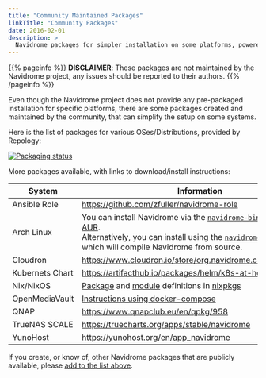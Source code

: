 ```yaml
---
title: "Community Maintained Packages"
linkTitle: "Community Packages"
date: 2016-02-01
description: >
  Navidrome packages for simpler installation on some platforms, powered by You!
---
```


{{% pageinfo %}}
**DISCLAIMER**: These packages are not maintained by the Navidrome project, any issues should be reported to their authors.
{{% /pageinfo %}}

Even though the Navidrome project does not provide any pre-packaged installation for specific platforms, 
there are some packages created and maintained by the community, that can simplify the setup on some systems.

Here is the list of packages for various OSes/Distributions, provided by Repology:

<a href="https://repology.org/project/navidrome/versions">
<p>
<img src="https://repology.org/badge/vertical-allrepos/navidrome.svg" alt="Packaging status">
</p>
</a>


More packages available, with links to download/install instructions:

| System               | Information |
|------------------------|-|
| Ansible Role           | https://github.com/zfuller/navidrome-role | 
| Arch Linux             | You can install Navidrome via the [`navidrome-bin`](https://aur.archlinux.org/packages/navidrome-bin/) package in the [AUR](https://aur.archlinux.org/). <br/> Alternatively, you can install using the [`navidrome-git`](https://aur.archlinux.org/packages/navidrome-git/) package which will compile Navidrome from source. |
| Cloudron               | https://www.cloudron.io/store/org.navidrome.cloudronapp.html |
| Kubernets Chart        | https://artifacthub.io/packages/helm/k8s-at-home/navidrome | 
| Nix/NixOS              | [Package](https://github.com/NixOS/nixpkgs/blob/nixos-unstable/pkgs/servers/misc/navidrome/default.nix) and [module](https://github.com/NixOS/nixpkgs/blob/nixos-unstable/nixos/modules/services/audio/navidrome.nix) definitions in [nixpkgs](https://github.com/NixOS/nixpkgs) | 
| OpenMediaVault         | [Instructions using docker-compose](https://forum.openmediavault.org/index.php?thread/36635-how-to-install-navidrome-using-docker-compose-an-airsonic-booksonic-alternative/) |
| QNAP                   | https://www.qnapclub.eu/en/qpkg/958 |
| TrueNAS SCALE          | https://truecharts.org/apps/stable/navidrome |
| YunoHost               | https://yunohost.org/en/app_navidrome |


If you create, or know of, other Navidrome packages that are publicly available, please [add to the list above](https://github.com/navidrome/website/edit/master/content/en/docs/Installation/packages.md).
